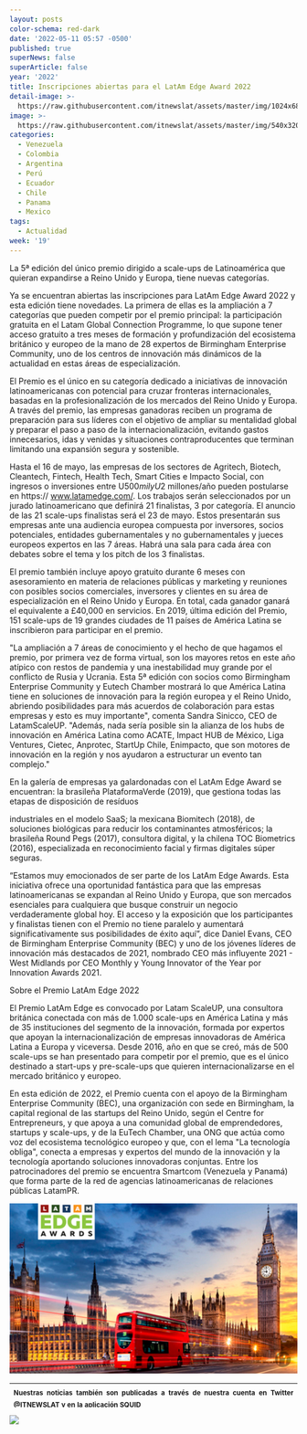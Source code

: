 ```yaml
---
layout: posts
color-schema: red-dark
date: '2022-05-11 05:57 -0500'
published: true
superNews: false
superArticle: false
year: '2022'
title: Inscripciones abiertas para el LatAm Edge Award 2022
detail-image: >-
  https://raw.githubusercontent.com/itnewslat/assets/master/img/1024x680/latam-edge-awards-g.jpg
image: >-
  https://raw.githubusercontent.com/itnewslat/assets/master/img/540x320/latam-edge-awards-p.jpg
categories:
  - Venezuela
  - Colombia
  - Argentina
  - Perú
  - Ecuador
  - Chile
  - Panama
  - Mexico
tags:
  - Actualidad
week: '19'
---
```

La 5ª edición del único premio dirigido a scale-ups de Latinoamérica que quieran expandirse a Reino Unido y Europa, tiene nuevas categorías.

Ya se encuentran abiertas las inscripciones para LatAm Edge Award 2022 y esta edición tiene novedades. La primera de ellas es la ampliación a 7 categorías que pueden competir por el premio principal: la participación gratuita en el Latam Global Connection Programme, lo que supone tener acceso gratuito a tres meses de formación y profundización del ecosistema británico y europeo de la mano de 28 expertos de Birmingham Enterprise Community, uno de los centros de innovación más dinámicos de la actualidad en estas áreas de especialización.

El Premio es el único en su categoría dedicado a iniciativas de innovación latinoamericanas con potencial para cruzar fronteras internacionales, basadas en la profesionalización de los mercados del Reino Unido y Europa. A través del premio, las empresas ganadoras reciben un programa de preparación para sus líderes con el objetivo de ampliar su mentalidad global y preparar el paso a paso de la internacionalización, evitando gastos innecesarios, idas y venidas y situaciones contraproducentes que terminan limitando una expansión segura y sostenible. 

Hasta el 16 de mayo, las empresas de los sectores de Agritech, Biotech, Cleantech, Fintech, Health Tech, Smart Cities e Impacto Social, con ingresos o inversiones entre U$500 mil y U$2 millones/año pueden postularse en https:// www.latamedge.com/. Los trabajos serán seleccionados por un jurado latinoamericano que definirá 21 finalistas, 3 por categoría. El anuncio de las 21 scale-ups finalistas será el 23 de mayo. Estos presentarán sus empresas ante una audiencia europea compuesta por inversores, socios potenciales, entidades gubernamentales y no gubernamentales y jueces europeos expertos en las 7 áreas. Habrá una sala para cada área con debates sobre el tema y los pitch de los 3 finalistas.

El premio también incluye apoyo gratuito durante 6 meses con asesoramiento en materia de relaciones públicas y marketing y reuniones con posibles socios comerciales, inversores y clientes en su área de especialización en el Reino Unido y Europa. En total, cada ganador ganará el equivalente a £40,000 en servicios. En 2019, última edición del Premio, 151 scale-ups de 19 grandes ciudades de 11 países de América Latina se inscribieron para participar en el premio.

"La ampliación a 7 áreas de conocimiento y el hecho de que hagamos el premio, por primera vez de forma virtual, son los mayores retos en este año atípico con restos de pandemia y una inestabilidad muy grande por el conflicto de Rusia y Ucrania. Esta 5ª edición con socios como Birmingham Enterprise Community y Eutech Chamber mostrará lo que América Latina tiene en soluciones de innovación para la región europea y el Reino Unido, abriendo posibilidades para más acuerdos de colaboración para estas empresas y esto es muy importante", comenta Sandra Sinicco, CEO de LatamScaleUP. "Además, nada sería posible sin la alianza de los hubs de innovación en América Latina como ACATE, Impact HUB de México, Liga Ventures, Cietec, Anprotec, StartUp Chile, Enimpacto, que son motores de innovación en la región y nos ayudaron a estructurar un evento tan complejo."

En la galería de empresas ya galardonadas con el LatAm Edge Award se encuentran: la brasileña PlataformaVerde (2019), que gestiona todas las etapas de disposición de resíduos

industriales en el modelo SaaS; la mexicana Biomitech (2018), de soluciones biológicas para reducir los contaminantes atmosféricos; la brasileña Round Pegs (2017), consultora digital, y la chilena TOC Biometrics (2016), especializada en reconocimiento facial y firmas digitales súper seguras.

“Estamos muy emocionados de ser parte de los LatAm Edge Awards. Esta iniciativa ofrece una oportunidad fantástica para que las empresas latinoamericanas se expandan al Reino Unido y Europa, que son mercados esenciales para cualquiera que busque construir un negocio verdaderamente global hoy. El acceso y la exposición que los participantes y finalistas tienen con el Premio no tiene paralelo y aumentará significativamente sus posibilidades de éxito aquí”, dice Daniel Evans, CEO de Birmingham Enterprise Community (BEC) y uno de los jóvenes líderes de innovación más destacados de 2021, nombrado CEO más influyente 2021 - West Midlands por CEO Monthly y Young Innovator of the Year por Innovation Awards 2021.

Sobre el Premio LatAm Edge 2022

El Premio LatAm Edge es convocado por Latam ScaleUP, una consultora británica conectada con más de 1.000 scale-ups en América Latina y más de 35 instituciones del segmento de la innovación, formada por expertos que apoyan la internacionalización de empresas innovadoras de América Latina a Europa y viceversa. Desde 2016, año en que se creó, más de 500 scale-ups se han presentado para competir por el premio, que es el único destinado a start-ups y pre-scale-ups que quieren internacionalizarse en el mercado británico y europeo. 

En esta edición de 2022, el Premio cuenta con el apoyo de la Birmingham Enterprise Community (BEC), una organización con sede en Birmingham, la capital regional de las startups del Reino Unido, según el Centre for Entrepreneurs, y que apoya a una comunidad global de emprendedores, startups y scale-ups, y de la EuTech Chamber, una ONG que actúa como voz del ecosistema tecnológico europeo y que, con el lema "La tecnología obliga", conecta a empresas y expertos del mundo de la innovación y la tecnología aportando soluciones innovadoras conjuntas. Entre los patrocinadores del premio se encuentra Smartcom (Venezuela y Panamá) que forma parte de la red de agencias latinoamericanas de relaciones públicas LatamPR.

![](https://raw.githubusercontent.com/itnewslat/assets/master/img/540x320/latam-edge-awards-p.jpg)

<table style="height: 42px;" width="569">
<tbody>
<tr>
<td style="text-align: justify;"><sub><strong>Nuestras noticias también son publicadas a través de nuestra cuenta en Twitter <a href="https://twitter.com/itnewslat?lang=es">@ITNEWSLAT</a> y en la aplicación <a href="https://squidapp.co/en/">SQUID</a></strong></sub></td>
</tr>
</tbody>
</table>

<img src="https://tracker.metricool.com/c3po.jpg?hash=56f88a41e39ab42c063cc51676587a04"/>
